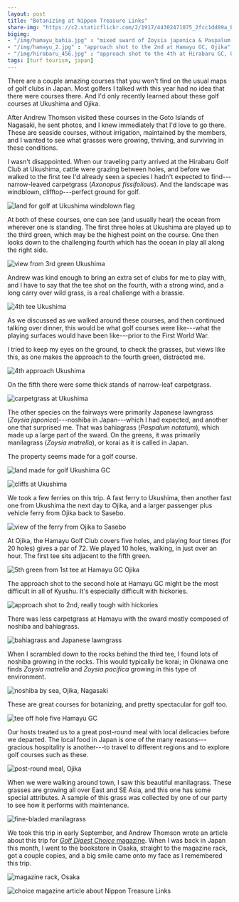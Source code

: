 ```yaml
---
layout: post
title: "Botanizing at Nippon Treasure Links"
share-img: "https://c2.staticflickr.com/2/1917/44302471075_2fcc1dd89a_b_d.jpg"
bigimg:
- "/img/hamayu_bahia.jpg" : "mixed sward of Zoysia japonica & Paspalum notatum, Ojikajima"
- "/img/hamayu_2.jpg" : "approach shot to the 2nd at Hamayu GC, Ojika"
- "/img/hirabaru_456.jpg" : "approach shot to the 4th at Hirabaru GC, Ukushima"
tags: [turf tourism, japan]
---
```


There are a couple amazing courses that you won't find on the usual maps of golf clubs in Japan. Most golfers I talked with this year had no idea that there were courses there. And I'd only recently learned about these golf courses at Ukushima and Ojika.

After Andrew Thomson visited these courses in the Goto Islands of Nagasaki, he sent photos, and I knew immediately that I'd love to go there. These are seaside courses, without irrigation, maintained by the members, and I wanted to see what grasses were growing, thriving, and surviving in these conditions.

I wasn't disappointed. When our traveling party arrived at the Hirabaru Golf Club at Ukushima, cattle were grazing between holes, and before we walked to the first tee I'd already seen a species I hadn't expected to find---narrow-leaved carpetgrass (*Axonopus fissifolious*). And the landscape was windblown, clifftop---perfect ground for golf.

![land for golf at Ukushima windblown flag](https://c2.staticflickr.com/2/1917/44302471075_2fcc1dd89a_b_d.jpg)

At both of these courses, one can see (and usually hear) the ocean from wherever one is standing. The first three holes at Ukushima are played up to the third green, which may be the highest point on the course. One then looks down to the challenging fourth which has the ocean in play all along the right side.

![view from 3rd green Ukushima](https://c2.staticflickr.com/2/1935/44302465235_dc441f375c_b_d.jpg)

Andrew was kind enough to bring an extra set of clubs for me to play with, and I have to say that the tee shot on the fourth, with a strong wind, and a long carry over wild grass, is a real challenge with a brassie.

![4th tee Ukushima](https://c2.staticflickr.com/2/1927/44491947554_d7c6052053_b_d.jpg)

As we discussed as we walked around these courses, and then continued talking over dinner, this would be what golf courses were like---what the playing surfaces would have been like---prior to the First World War.

I tried to keep my eyes on the ground, to check the grasses, but views like this, as one makes the approach to the fourth green, distracted me.

![4th approach Ukushima](https://c2.staticflickr.com/2/1906/44302470665_53fa92e751_b_d.jpg)

On the fifth there were some thick stands of narrow-leaf carpetgrass. 

![carpetgrass at Ukushima](https://c2.staticflickr.com/2/1978/44491954814_b78a467424_b_d.jpg)

The other species on the fairways were primarily Japanese lawngrass (*Zoysia japonica*)---noshiba in Japan---which I had expected, and another one that surprised me. That was bahiagrass (*Paspalum notatum*), which made up a large part of the sward. On the greens, it was primarily manilagrass (*Zoysia matrella*), or korai as it is called in Japan.

The property seems made for a golf course.

![land made for golf Ukushima GC](https://c2.staticflickr.com/2/1975/44302469905_b935b5dd12_b_d.jpg)

![cliffs at Ukushima](https://c2.staticflickr.com/2/1930/44491950964_12eda98220_b_d.jpg)

We took a few ferries on this trip. A fast ferry to Ukushima, then another fast one from Ukushima the next day to Ojika, and a larger passenger plus vehicle ferry from Ojika back to Sasebo.

![view of the ferry from Ojika to Sasebo](https://c2.staticflickr.com/2/1907/44302469335_6bf047e20d_b_d.jpg)

At Ojika, the Hamayu Golf Club covers five holes, and playing four times (for 20 holes) gives a par of 72. We played 10 holes, walking, in just over an hour. The first tee sits adjacent to the fifth green.

![5th green from 1st tee at Hamayu GC Ojika](https://c2.staticflickr.com/2/1969/45213326951_5cf9a7f1c1_b_d.jpg)

The approach shot to the second hole at Hamayu GC might be the most difficult in all of Kyushu. It's especially difficult with hickories.

![approach shot to 2nd, really tough with hickories](https://c2.staticflickr.com/2/1909/45213328211_08cca8c178_b_d.jpg)

There was less carpetgrass at Hamayu with the sward mostly composed of noshiba and bahiagrass.

![bahiagrass and Japanese lawngrass](https://c2.staticflickr.com/2/1977/44302466225_2c1027a12a_b_d.jpg)

When I scrambled down to the rocks behind the third tee, I found lots of noshiba growing in the rocks. This would typically be korai; in Okinawa one finds *Zoysia matrella* and *Zoysia pacifica* growing in this type of environment.

![noshiba by sea, Ojika, Nagasaki](https://c2.staticflickr.com/2/1970/44491948594_ec2ea97d92_b_d.jpg)

These are great courses for botanizing, and pretty spectacular for golf too. 

![tee off hole five Hamayu GC](/img/micah_tee_5.jpg)

Our hosts treated us to a great post-round meal with local delicacies before we departed. The local food in Japan is one of the many reasons---gracious hospitality is another---to travel to different regions and to explore golf courses such as these.

![post-round meal, Ojika](/img/meal.jpg)

When we were walking around town, I saw this beautiful manilagrass. These grasses are growing all over East and SE Asia, and this one has some special attributes. A sample of this grass was collected by one of our party to see how it performs with maintenance.

![fine-bladed manilagrass](https://c2.staticflickr.com/2/1954/30274854467_8f37035eaf_b_d.jpg)

We took this trip in early September, and Andrew Thomson wrote an article about this trip for [*Golf Digest Choice* magazine](http://gd.golfdigest.co.jp/choice/). When I was back in Japan this month, I went to the bookstore in Osaka, straight to the magazine rack, got a couple copies, and a big smile came onto my face as I remembered this trip.

![magazine rack, Osaka](/img/magazine_rack.jpg)

![choice magazine article about Nippon Treasure Links](/img/choice_201810.jpg)
